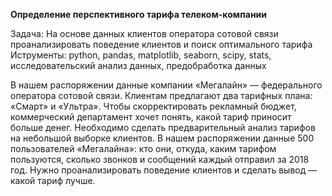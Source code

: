 **Определение перспективного тарифа телеком-компании**

Задача: На основе данных клиентов оператора сотовой связи проанализировать поведение клиентов и поиск оптимального тарифа\
Иструменты: python, pandas, matplotlib, seaborn, scipy, stats, исследовательский анализ данных, предобработка данных

В нашем распоряжении данные компании «Мегалайн» — федерального оператора сотовой связи. Клиентам предлагают два тарифных плана: «Смарт» и «Ультра». Чтобы скорректировать рекламный бюджет, коммерческий департамент хочет понять, какой тариф приносит больше денег. Необходимо сделать предварительный анализ тарифов на небольшой выборке клиентов. В нашем распоряжении данные 500 пользователей «Мегалайна»: кто они, откуда, каким тарифом пользуются, сколько звонков и сообщений каждый отправил за 2018 год. Нужно проанализировать поведение клиентов и сделать вывод — какой тариф лучше.
